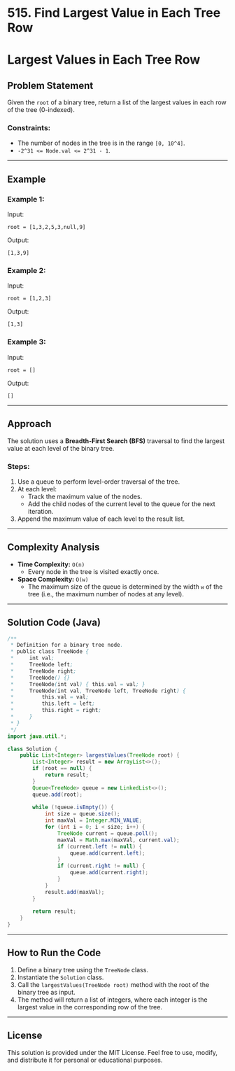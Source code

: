 # 515. Find Largest Value in Each Tree Row

# Largest Values in Each Tree Row

## Problem Statement

Given the `root` of a binary tree, return a list of the largest values in each row of the tree (0-indexed).

### Constraints:
- The number of nodes in the tree is in the range `[0, 10^4]`.
- `-2^31 <= Node.val <= 2^31 - 1`.

---

## Example

### Example 1:
Input:
```
root = [1,3,2,5,3,null,9]
```
Output:
```
[1,3,9]
```

### Example 2:
Input:
```
root = [1,2,3]
```
Output:
```
[1,3]
```

### Example 3:
Input:
```
root = []
```
Output:
```
[]
```

---

## Approach

The solution uses a **Breadth-First Search (BFS)** traversal to find the largest value at each level of the binary tree.

### Steps:
1. Use a queue to perform level-order traversal of the tree.
2. At each level:
   - Track the maximum value of the nodes.
   - Add the child nodes of the current level to the queue for the next iteration.
3. Append the maximum value of each level to the result list.

---

## Complexity Analysis

- **Time Complexity:** `O(n)`
  - Every node in the tree is visited exactly once.
- **Space Complexity:** `O(w)`
  - The maximum size of the queue is determined by the width `w` of the tree (i.e., the maximum number of nodes at any level).

---

## Solution Code (Java)

```java
/**
 * Definition for a binary tree node.
 * public class TreeNode {
 *     int val;
 *     TreeNode left;
 *     TreeNode right;
 *     TreeNode() {}
 *     TreeNode(int val) { this.val = val; }
 *     TreeNode(int val, TreeNode left, TreeNode right) {
 *         this.val = val;
 *         this.left = left;
 *         this.right = right;
 *     }
 * }
 */
import java.util.*;

class Solution {
    public List<Integer> largestValues(TreeNode root) {
        List<Integer> result = new ArrayList<>();
        if (root == null) {
            return result;
        }
        Queue<TreeNode> queue = new LinkedList<>();
        queue.add(root);
        
        while (!queue.isEmpty()) {
            int size = queue.size();
            int maxVal = Integer.MIN_VALUE;
            for (int i = 0; i < size; i++) {
                TreeNode current = queue.poll();
                maxVal = Math.max(maxVal, current.val);
                if (current.left != null) {
                    queue.add(current.left);
                }
                if (current.right != null) {
                    queue.add(current.right);
                }
            }
            result.add(maxVal);
        }
        
        return result;
    }
}
```

---

## How to Run the Code

1. Define a binary tree using the `TreeNode` class.
2. Instantiate the `Solution` class.
3. Call the `largestValues(TreeNode root)` method with the root of the binary tree as input.
4. The method will return a list of integers, where each integer is the largest value in the corresponding row of the tree.

---

## License

This solution is provided under the MIT License. Feel free to use, modify, and distribute it for personal or educational purposes.
